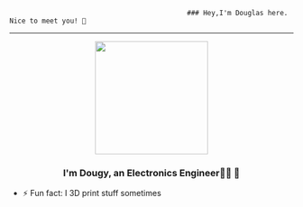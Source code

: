                                                 ### Hey,I'm Douglas here. Nice to meet you! 👋

<hr>
<div id="header" align="center">
 
  <img src="https://media.giphy.com/media/J4yDZkszyi6gRTiPeh/giphy.gif" width="200"/>

</div>


### <div align="center">I'm Dougy, an Electronics Engineer👨‍💻 🚀</div>  
  

  

- ⚡ Fun fact: I 3D print stuff sometimes  
  

<br/>  


